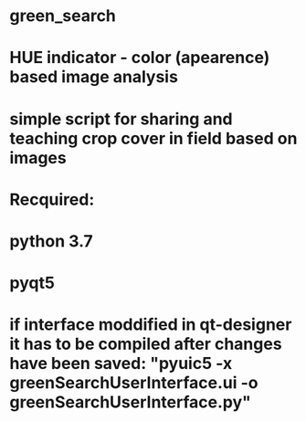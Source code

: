 # green_search

# HUE indicator - color (apearence) based image analysis

# simple script for sharing and teaching crop cover in field based on images

# Recquired:
#	python 3.7
#	pyqt5

# if interface moddified in qt-designer it has to be compiled after changes have been saved: "pyuic5 -x greenSearchUserInterface.ui -o greenSearchUserInterface.py"